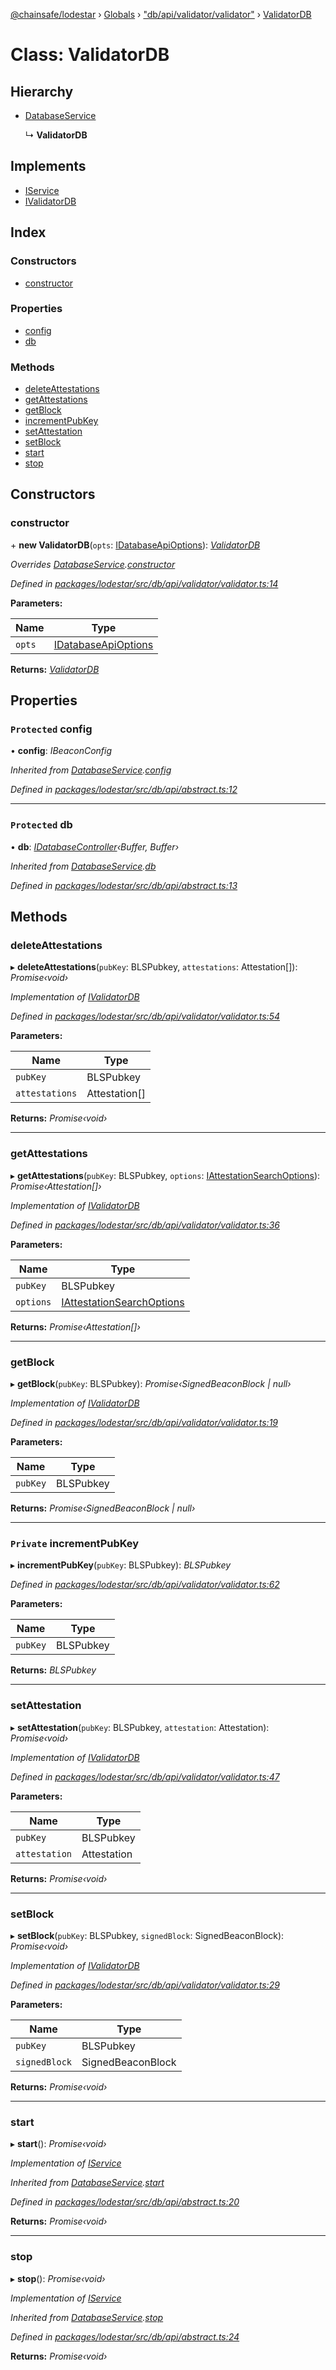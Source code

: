 [@chainsafe/lodestar](../README.md) › [Globals](../globals.md) › ["db/api/validator/validator"](../modules/_db_api_validator_validator_.md) › [ValidatorDB](_db_api_validator_validator_.validatordb.md)

# Class: ValidatorDB

## Hierarchy

* [DatabaseService](_db_api_abstract_.databaseservice.md)

  ↳ **ValidatorDB**

## Implements

* [IService](../interfaces/_node_nodejs_.iservice.md)
* [IValidatorDB](../interfaces/_db_api_validator_interface_.ivalidatordb.md)

## Index

### Constructors

* [constructor](_db_api_validator_validator_.validatordb.md#constructor)

### Properties

* [config](_db_api_validator_validator_.validatordb.md#protected-config)
* [db](_db_api_validator_validator_.validatordb.md#protected-db)

### Methods

* [deleteAttestations](_db_api_validator_validator_.validatordb.md#deleteattestations)
* [getAttestations](_db_api_validator_validator_.validatordb.md#getattestations)
* [getBlock](_db_api_validator_validator_.validatordb.md#getblock)
* [incrementPubKey](_db_api_validator_validator_.validatordb.md#private-incrementpubkey)
* [setAttestation](_db_api_validator_validator_.validatordb.md#setattestation)
* [setBlock](_db_api_validator_validator_.validatordb.md#setblock)
* [start](_db_api_validator_validator_.validatordb.md#start)
* [stop](_db_api_validator_validator_.validatordb.md#stop)

## Constructors

###  constructor

\+ **new ValidatorDB**(`opts`: [IDatabaseApiOptions](../interfaces/_db_api_abstract_.idatabaseapioptions.md)): *[ValidatorDB](_db_api_validator_validator_.validatordb.md)*

*Overrides [DatabaseService](_db_api_abstract_.databaseservice.md).[constructor](_db_api_abstract_.databaseservice.md#protected-constructor)*

*Defined in [packages/lodestar/src/db/api/validator/validator.ts:14](https://github.com/ChainSafe/lodestar/blob/aa20a3b/packages/lodestar/src/db/api/validator/validator.ts#L14)*

**Parameters:**

Name | Type |
------ | ------ |
`opts` | [IDatabaseApiOptions](../interfaces/_db_api_abstract_.idatabaseapioptions.md) |

**Returns:** *[ValidatorDB](_db_api_validator_validator_.validatordb.md)*

## Properties

### `Protected` config

• **config**: *IBeaconConfig*

*Inherited from [DatabaseService](_db_api_abstract_.databaseservice.md).[config](_db_api_abstract_.databaseservice.md#protected-config)*

*Defined in [packages/lodestar/src/db/api/abstract.ts:12](https://github.com/ChainSafe/lodestar/blob/aa20a3b/packages/lodestar/src/db/api/abstract.ts#L12)*

___

### `Protected` db

• **db**: *[IDatabaseController](../interfaces/_db_controller_interface_.idatabasecontroller.md)‹Buffer, Buffer›*

*Inherited from [DatabaseService](_db_api_abstract_.databaseservice.md).[db](_db_api_abstract_.databaseservice.md#protected-db)*

*Defined in [packages/lodestar/src/db/api/abstract.ts:13](https://github.com/ChainSafe/lodestar/blob/aa20a3b/packages/lodestar/src/db/api/abstract.ts#L13)*

## Methods

###  deleteAttestations

▸ **deleteAttestations**(`pubKey`: BLSPubkey, `attestations`: Attestation[]): *Promise‹void›*

*Implementation of [IValidatorDB](../interfaces/_db_api_validator_interface_.ivalidatordb.md)*

*Defined in [packages/lodestar/src/db/api/validator/validator.ts:54](https://github.com/ChainSafe/lodestar/blob/aa20a3b/packages/lodestar/src/db/api/validator/validator.ts#L54)*

**Parameters:**

Name | Type |
------ | ------ |
`pubKey` | BLSPubkey |
`attestations` | Attestation[] |

**Returns:** *Promise‹void›*

___

###  getAttestations

▸ **getAttestations**(`pubKey`: BLSPubkey, `options`: [IAttestationSearchOptions](../interfaces/_db_api_validator_interface_.iattestationsearchoptions.md)): *Promise‹Attestation[]›*

*Implementation of [IValidatorDB](../interfaces/_db_api_validator_interface_.ivalidatordb.md)*

*Defined in [packages/lodestar/src/db/api/validator/validator.ts:36](https://github.com/ChainSafe/lodestar/blob/aa20a3b/packages/lodestar/src/db/api/validator/validator.ts#L36)*

**Parameters:**

Name | Type |
------ | ------ |
`pubKey` | BLSPubkey |
`options` | [IAttestationSearchOptions](../interfaces/_db_api_validator_interface_.iattestationsearchoptions.md) |

**Returns:** *Promise‹Attestation[]›*

___

###  getBlock

▸ **getBlock**(`pubKey`: BLSPubkey): *Promise‹SignedBeaconBlock | null›*

*Implementation of [IValidatorDB](../interfaces/_db_api_validator_interface_.ivalidatordb.md)*

*Defined in [packages/lodestar/src/db/api/validator/validator.ts:19](https://github.com/ChainSafe/lodestar/blob/aa20a3b/packages/lodestar/src/db/api/validator/validator.ts#L19)*

**Parameters:**

Name | Type |
------ | ------ |
`pubKey` | BLSPubkey |

**Returns:** *Promise‹SignedBeaconBlock | null›*

___

### `Private` incrementPubKey

▸ **incrementPubKey**(`pubKey`: BLSPubkey): *BLSPubkey*

*Defined in [packages/lodestar/src/db/api/validator/validator.ts:62](https://github.com/ChainSafe/lodestar/blob/aa20a3b/packages/lodestar/src/db/api/validator/validator.ts#L62)*

**Parameters:**

Name | Type |
------ | ------ |
`pubKey` | BLSPubkey |

**Returns:** *BLSPubkey*

___

###  setAttestation

▸ **setAttestation**(`pubKey`: BLSPubkey, `attestation`: Attestation): *Promise‹void›*

*Implementation of [IValidatorDB](../interfaces/_db_api_validator_interface_.ivalidatordb.md)*

*Defined in [packages/lodestar/src/db/api/validator/validator.ts:47](https://github.com/ChainSafe/lodestar/blob/aa20a3b/packages/lodestar/src/db/api/validator/validator.ts#L47)*

**Parameters:**

Name | Type |
------ | ------ |
`pubKey` | BLSPubkey |
`attestation` | Attestation |

**Returns:** *Promise‹void›*

___

###  setBlock

▸ **setBlock**(`pubKey`: BLSPubkey, `signedBlock`: SignedBeaconBlock): *Promise‹void›*

*Implementation of [IValidatorDB](../interfaces/_db_api_validator_interface_.ivalidatordb.md)*

*Defined in [packages/lodestar/src/db/api/validator/validator.ts:29](https://github.com/ChainSafe/lodestar/blob/aa20a3b/packages/lodestar/src/db/api/validator/validator.ts#L29)*

**Parameters:**

Name | Type |
------ | ------ |
`pubKey` | BLSPubkey |
`signedBlock` | SignedBeaconBlock |

**Returns:** *Promise‹void›*

___

###  start

▸ **start**(): *Promise‹void›*

*Implementation of [IService](../interfaces/_node_nodejs_.iservice.md)*

*Inherited from [DatabaseService](_db_api_abstract_.databaseservice.md).[start](_db_api_abstract_.databaseservice.md#start)*

*Defined in [packages/lodestar/src/db/api/abstract.ts:20](https://github.com/ChainSafe/lodestar/blob/aa20a3b/packages/lodestar/src/db/api/abstract.ts#L20)*

**Returns:** *Promise‹void›*

___

###  stop

▸ **stop**(): *Promise‹void›*

*Implementation of [IService](../interfaces/_node_nodejs_.iservice.md)*

*Inherited from [DatabaseService](_db_api_abstract_.databaseservice.md).[stop](_db_api_abstract_.databaseservice.md#stop)*

*Defined in [packages/lodestar/src/db/api/abstract.ts:24](https://github.com/ChainSafe/lodestar/blob/aa20a3b/packages/lodestar/src/db/api/abstract.ts#L24)*

**Returns:** *Promise‹void›*
